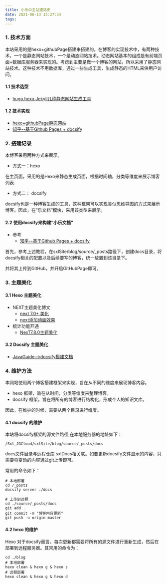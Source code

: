 ```yaml
---
title: 小乐の主站建站史
date: 2021-06-13 15:27:34
tags: 
---
```


###   1. 技术方面

本站采用的是hexo+githubPage搭建来搭建的。在博客的实现技术中，有两种技术，一个是静态网站技术，一个是动态网站技术。动态网站基本的组成是有前端页面+数据库服务器来实现的。考虑到主要是做一个博客的网站，所以采用了静态网站技术。这种技术不用数据库，通过一些生成工具，生成静态的HTML来供用户访问。

#### 1.1 技术选型

- [hugo,hexo,Jekyll几种静态网站生成工具 ](https://segmentfault.com/a/1190000039837806) 

#### 1.2 技术实现

- [hexo+githubPage静态网站](https://cloud.tencent.com/developer/article/1520557) 
- [知乎--基于Github Pages + docsify](https://zhuanlan.zhihu.com/p/101126727)



### 2. 搭建记录

本博客采用两种方式来展示。

- 方式一：hexo

在主页面，采用的是Hexo来静态生成页面，根据时间轴，分类等维度来展示博客列表.

- 方式二： docsify

docsify也是一种博客生成的工具，这种框架可以实现类似思维导图的方式来展示博客。因此，在“乐文档”模块，采用该类型来展示。

#### 2.2 使用docsify来构建“小乐文档”

- 参考
  - [知乎--基于Github Pages + docsify](https://zhuanlan.zhihu.com/p/101126727)

首先，参考上述教程，在sxlSite/blog/source/_posts路径下，创建docs目录，将docsify相关的配置以及后续要写的博客，统一放置到该目录下。

并将其上传到GitHub，并开启GitHubPage即可。



### 3. 主题美化

#### 3.1 Hexo 主题美化

- NEXT主题美化博文
  - [next 7.0+ 美化](https://vic.kim/2019/05/25/Hexo%E5%8D%9A%E5%AE%A2%E4%BC%98%E5%8C%96%E4%B9%8BNext%E4%B8%BB%E9%A2%98%E7%BE%8E%E5%8C%96/) 
  - [next添加动画效果](https://tding.top/archives/dfac1e9c.html)
- 统计功能开通
  - [NexT7.8.0主题美化](http://www.1226.site/2020/11/23/NexT7.8.0%E4%B8%BB%E9%A2%98%E7%BE%8E%E5%8C%96%EF%BC%88%E6%8C%81%E7%BB%AD%E6%9B%B4%E6%96%B0%EF%BC%89/) 

#### 3.2 Docsify 主题美化

- [JavaGuide-->docsify搭建文档](https://mp.weixin.qq.com/s?__biz=Mzg2OTA0Njk0OA==&mid=2247486555&idx=2&sn=8486026ee9f9ba645ff0363df6036184&chksm=cea24390f9d5ca86ff4177c0aca5e719de17dc89e918212513ee661dd56f17ca8269f4a6e303&token=36880070&lang=zh_CN#rd)



### 4. 维护方法

本网站使用两个博客搭建框架来实现，旨在从不同的维度来展现博客内容。

- hexo 框架，旨在从时间，分类等维度来整理博客。
- docsify 框架，旨在将所有的博客进行结构化，形成个人的知识文库。

因此，在维护的时候，需要从两个目录进行维度。

#### 4.1 docsify 的维护

本站将docsify框架的源文件路径,在本地服务器的地址如下：

```
/Sxl_JGCloud/sxlSite/blog/source/_posts/docs
```

docs文件目录与远程仓库 sxlDocs相关联。如要更新docsify文件显示的内容，只需要将变动的内容通过git上传即可。

常用的命令如下：

```shell
# 本地部署
cd /_posts
docsify server ./docs

# 上传到远程
cd ./source/_posts/docs
git add . 
git commit -m "博客内容更新"
git push -u origin master
```



#### 4.2 hexo 的维护

Hexo 对于docsify而言，每次更新都需要将所有的源文件进行重新生成，然后在部署到远程服务器。其常用的命令为：

```shell
cd ./blog
# 本地部署
hexo clean & hexo g & hexo s
# 远程部署
hexo clean & hexo g & hexo d
```


